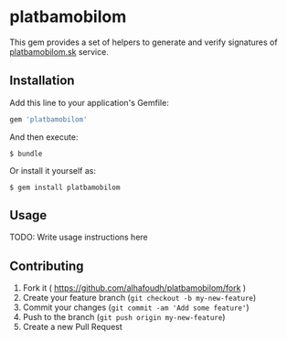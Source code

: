 # platbamobilom

This gem provides a set of helpers to generate and verify signatures of [platbamobilom.sk](http://www.platbamobilom.sk) service.

## Installation

Add this line to your application's Gemfile:

```ruby
gem 'platbamobilom'
```

And then execute:

    $ bundle

Or install it yourself as:

    $ gem install platbamobilom

## Usage

TODO: Write usage instructions here

## Contributing

1. Fork it ( https://github.com/alhafoudh/platbamobilom/fork )
2. Create your feature branch (`git checkout -b my-new-feature`)
3. Commit your changes (`git commit -am 'Add some feature'`)
4. Push to the branch (`git push origin my-new-feature`)
5. Create a new Pull Request
